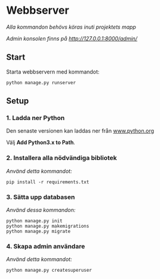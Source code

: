 # Webbserver

*Alla kommandon behövs köras inuti projektets mapp*

*Admin konsolen finns på http://127.0.0.1:8000/admin/*

## Start

Starta webbservern med kommandot:
```
python manage.py runserver
```


## Setup

### 1. Ladda ner Python

Den senaste versionen kan laddas ner från <a href="https://www.python.org/downloads/">www.python.org</a>

Välj **Add Python3.x to Path**.


### 2. Installera alla nödvändiga bibliotek

*Använd detta kommandot:*
```
pip install -r requirements.txt
```


### 3. Sätta upp databasen

*Använd dessa kommandon:*
```
python manage.py init
python manage.py makemigrations
python manage.py migrate
```


### 4. Skapa admin användare

*Använd detta kommandot:*
```
python manage.py createsuperuser
```








